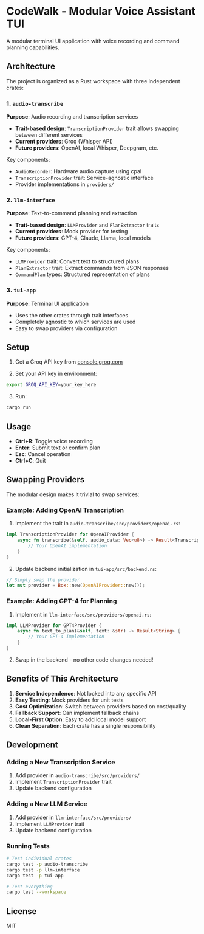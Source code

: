 # CodeWalk - Modular Voice Assistant TUI

A modular terminal UI application with voice recording and command planning capabilities.

## Architecture

The project is organized as a Rust workspace with three independent crates:

### 1. `audio-transcribe`
**Purpose**: Audio recording and transcription services

- **Trait-based design**: `TranscriptionProvider` trait allows swapping between different services
- **Current providers**: Groq (Whisper API)
- **Future providers**: OpenAI, local Whisper, Deepgram, etc.

Key components:
- `AudioRecorder`: Hardware audio capture using cpal
- `TranscriptionProvider` trait: Service-agnostic interface
- Provider implementations in `providers/`

### 2. `llm-interface`
**Purpose**: Text-to-command planning and extraction

- **Trait-based design**: `LLMProvider` and `PlanExtractor` traits
- **Current providers**: Mock provider for testing
- **Future providers**: GPT-4, Claude, Llama, local models

Key components:
- `LLMProvider` trait: Convert text to structured plans
- `PlanExtractor` trait: Extract commands from JSON responses
- `CommandPlan` types: Structured representation of plans

### 3. `tui-app`
**Purpose**: Terminal UI application

- Uses the other crates through trait interfaces
- Completely agnostic to which services are used
- Easy to swap providers via configuration

## Setup

1. Get a Groq API key from [console.groq.com](https://console.groq.com)

2. Set your API key in environment:
```bash
export GROQ_API_KEY=your_key_here
```

3. Run:
```bash
cargo run
```

## Usage

- **Ctrl+R**: Toggle voice recording
- **Enter**: Submit text or confirm plan
- **Esc**: Cancel operation
- **Ctrl+C**: Quit

## Swapping Providers

The modular design makes it trivial to swap services:

### Example: Adding OpenAI Transcription

1. Implement the trait in `audio-transcribe/src/providers/openai.rs`:
```rust
impl TranscriptionProvider for OpenAIProvider {
    async fn transcribe(&self, audio_data: Vec<u8>) -> Result<TranscriptionResult> {
        // Your OpenAI implementation
    }
}
```

2. Update backend initialization in `tui-app/src/backend.rs`:
```rust
// Simply swap the provider
let mut provider = Box::new(OpenAIProvider::new());
```

### Example: Adding GPT-4 for Planning

1. Implement in `llm-interface/src/providers/openai.rs`:
```rust
impl LLMProvider for GPT4Provider {
    async fn text_to_plan(&self, text: &str) -> Result<String> {
        // Your GPT-4 implementation
    }
}
```

2. Swap in the backend - no other code changes needed!

## Benefits of This Architecture

1. **Service Independence**: Not locked into any specific API
2. **Easy Testing**: Mock providers for unit tests
3. **Cost Optimization**: Switch between providers based on cost/quality
4. **Fallback Support**: Can implement fallback chains
5. **Local-First Option**: Easy to add local model support
6. **Clean Separation**: Each crate has a single responsibility

## Development

### Adding a New Transcription Service

1. Add provider in `audio-transcribe/src/providers/`
2. Implement `TranscriptionProvider` trait
3. Update backend configuration

### Adding a New LLM Service  

1. Add provider in `llm-interface/src/providers/`
2. Implement `LLMProvider` trait
3. Update backend configuration

### Running Tests

```bash
# Test individual crates
cargo test -p audio-transcribe
cargo test -p llm-interface
cargo test -p tui-app

# Test everything
cargo test --workspace
```

## License

MIT